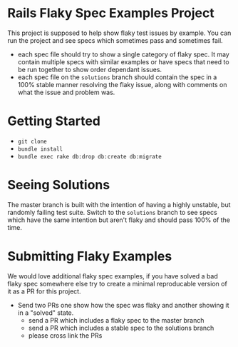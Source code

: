 # Rails Flaky Spec Examples Project

This project is supposed to help show flaky test issues by example. You can run the project and see specs which sometimes pass and sometimes fail. 

* each spec file should try to show a single category of flaky spec. It may contain multiple specs with similar examples or have specs that need to be run together to show order dependant issues.
* each spec file on the `solutions` branch should contain the spec in a 100% stable manner resolving the flaky issue, along with comments on what the issue and problem was.

# Getting Started

* `git clone`
* `bundle install`
* `bundle exec rake db:drop db:create db:migrate`

# Seeing Solutions

The master branch is built with the intention of having a highly unstable, but randomly failing test suite. Switch to the `solutions` branch to see specs which have the same intention but aren't flaky and should pass 100% of the time.

# Submitting Flaky Examples

We would love additional flaky spec examples, if you have solved a bad flaky spec somewhere else try to create a minimal reproducable version of it as a PR for this project.

* Send two PRs one show how the spec was flaky and another showing it in a "solved" state.
	* send a PR which includes a flaky spec to the master branch
	* send a PR which includes a stable spec to the solutions branch
	* please cross link the PRs